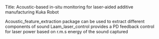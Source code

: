 Title: Acoustic-based in-situ monitoring for laser-aided additive manufacturing Kuka Robot

Acoustic_feature_extraction package can be used to extract different components of sound
Laam_laser_control provides a PD feedback control for laser power based on r.m.s energy of the sound captured
